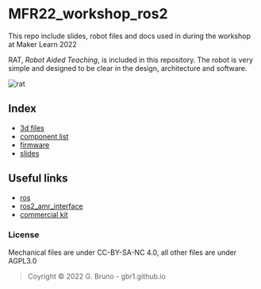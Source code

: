 # MFR22_workshop_ros2
This repo include slides, robot files and docs used in during the workshop at Maker Learn 2022

RAT, _Robot Aided Teaching_, is included in this repository. The robot is very simple and designed to be clear in the design, architecture and software.

![rat](./docs/images/rat.jpg)

## Index 
- [3d files](./3dprint)
- [component list](./docs/bom.md)
- [firmware](./firmware/RAT_01/)
- [slides](./mfr_ros2.pdf)


## Useful links
- [ros](https://ros.org)
- [ros2_amr_interface](https://github.com/gbr1/ros2_amr_interface)
- [commercial kit](https://up-shop.org/ehl-tgl-robotic.html)


### License
Mechanical files are under CC-BY-SA-NC 4.0, all other files are under AGPL3.0

> Coyright © 2022 G. Bruno - gbr1.github.io

